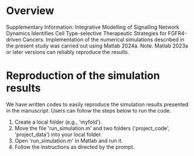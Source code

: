 # Overview 

Supplementary Information: Integrative Modelling of Signalling Network Dynamics Identifies Cell Type-selective Therapeutic Strategies for FGFR4-driven Cancers. Implementation of the numerical simulations described in the present study was carried out using Matlab 2024a. Note. Matlab 2023a or later versions can reliably reproduce the results.

# Reproduction of the simulation results
We have written codes to easily reproduce the simulation results presented in the manuscript. Users can follow the steps below to run the code.
1. Create a local folder (e.g., 'myfold').
2. Move the file 'run_simulation.m' and two folders ('project_code', 'project_data') into your local folder.
3. Open 'run_simulation.m' in Matlab and run it.
4. Follow the instructions as directed by the prompt.

